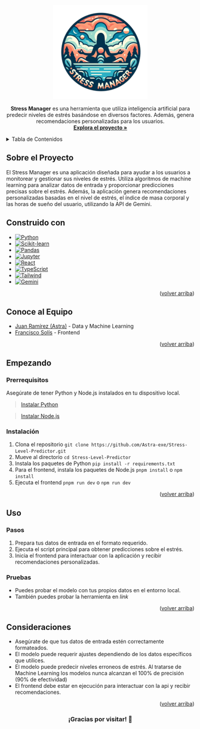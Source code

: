 <div align="center" id="readme-top">
  <img src="./Frontend/src/assets/logo_stress.webp" alt="Logo" width="50%">

  <p align="center">
    <b>Stress Manager</b> es una herramienta que utiliza inteligencia artificial para predecir niveles de estrés basándose en diversos factores. Además, genera recomendaciones personalizadas para los usuarios.
    <br />
    <a href="https://github.com/Astra-exe/Stress-Level-Predictor"><strong>Explora el proyecto »</strong></a>
  </p>
</div>

<!-- TABLE OF CONTENTS -->
<details>
  <summary>Tabla de Contenidos</summary>
  <ol>
    <li><a href="#sobre-el-proyecto">Sobre el Proyecto</a></li>
    <li><a href="#construido-con">Construido con</a></li>
    <li><a href="#conoce-al-equipo">Conoce al Equipo</a></li>
    <li>
      <a href="#empezando">Empezando</a>
      <ul>
        <li><a href="#prerrequisitos">Prerrequisitos</a></li>
        <li><a href="#instalación">Instalación</a></li>
      </ul>
    </li>
    <li><a href="#uso">Uso</a>
      <ul>
        <li><a href="#pasos">Pasos</a></li>
        <li><a href="#pruebas">Pruebas</a></li>
      </ul>
    </li>
    <li><a href="#consideraciones">Consideraciones</a></li>
  </ol>
</details>

## Sobre el Proyecto
El Stress Manager es una aplicación diseñada para ayudar a los usuarios a monitorear y gestionar sus niveles de estrés. Utiliza algoritmos de machine learning para analizar datos de entrada y proporcionar predicciones precisas sobre el estrés. Además, la aplicación genera recomendaciones personalizadas basadas en el nivel de estrés, el índice de masa corporal y las horas de sueño del usuario, utilizando la API de Gemini.
## Construido con
* [![Python][Python.js]][Python-url]
* [![Scikit-learn][Scikit-learn.js]][Scikit-learn-url]
* [![Pandas][Pandas.js]][Pandas-url]
* [![Jupyter][Jupyter.js]][Jupyter-url]
* [![React][React.js]][React-url]
* [![TypeScript][TypeScript.js]][TypeScript-url]
* [![Tailwind][Tailwind.js]][Tailwind-url]
* [![Gemini][Gemini.js]][Gemini-url]

<p align="right">(<a href="#readme-top">volver arriba</a>)</p>

## Conoce al Equipo
- [Juan Ramírez (Astra)](https://github.com/Astra-exe) - Data y Machine Learning
- [Francisco Solís](https://github.com/francisco-solis99) - Frontend

<p align="right">(<a href="#readme-top">volver arriba</a>)</p>

## Empezando
### Prerrequisitos
Asegúrate de tener Python y Node.js instalados en tu dispositivo local.
> [Instalar Python](https://www.python.org/downloads/)


> [Instalar Node.js](https://nodejs.org/)

### Instalación
1. Clona el repositorio `git clone https://github.com/Astra-exe/Stress-Level-Predictor.git`
2. Mueve al directorio `cd Stress-Level-Predictor`
3. Instala los paquetes de Python `pip install -r requirements.txt`
4. Para el frontend, instala los paquetes de Node.js `pnpm install` o `npm install`
5. Ejecuta el frontend `pnpm run dev` o `npm run dev`

<p align="right">(<a href="#readme-top">volver arriba</a>)</p>

## Uso
### Pasos
1. Prepara tus datos de entrada en el formato requerido.
2. Ejecuta el script principal para obtener predicciones sobre el estrés.
3. Inicia el frontend para interactuar con la aplicación y recibir recomendaciones personalizadas.

### Pruebas
* Puedes probar el modelo con tus propios datos en el entorno local.
* También puedes probar la herramienta en *link*

<p align="right">(<a href="#readme-top">volver arriba</a>)</p>

## Consideraciones
- Asegúrate de que tus datos de entrada estén correctamente formateados.
- El modelo puede requerir ajustes dependiendo de los datos específicos que utilices.
- El modelo puede predecir niveles erroneos de estrés. Al tratarse de Machine Learning los modelos nunca alcanzan el 100% de precisión (90% de efectividad)
- El frontend debe estar en ejecución para interactuar con la api y recibir recomendaciones.

<p align="right">(<a href="#readme-top">volver arriba</a>)</p>

<div align="center">
  <h3 align="center">¡Gracias por visitar! 🧠</h3>
</div>

[Python.js]: https://img.shields.io/badge/Python-3776AB?style=for-the-badge&logo=python&logoColor=white
[Python-url]: https://www.python.org/
[Scikit-learn.js]: https://img.shields.io/badge/scikit--learn-F7931E?style=for-the-badge&logo=scikit-learn&logoColor=white
[Scikit-learn-url]: https://scikit-learn.org/
[Pandas.js]: https://img.shields.io/badge/Pandas-150458?style=for-the-badge&logo=pandas&logoColor=white
[Pandas-url]: https://pandas.pydata.org/
[Jupyter.js]: https://img.shields.io/badge/Jupyter-F37626?style=for-the-badge&logo=jupyter&logoColor=white
[Jupyter-url]: https://jupyter.org/
[React.js]: https://img.shields.io/badge/React-20232A?style=for-the-badge&logo=react&logoColor=61DAFB
[React-url]: https://reactjs.org/
[TypeScript.js]: https://img.shields.io/badge/TypeScript-3178C6?style=for-the-badge&logo=typescript&logoColor=white
[TypeScript-url]: https://www.typescriptlang.org/
[Tailwind.js]: https://img.shields.io/badge/Tailwind_CSS-38B2AC?style=for-the-badge&logo=tailwind-css&logoColor=white
[Tailwind-url]: https://tailwindcss.com/
[Gemini.js]: https://img.shields.io/badge/Gemini-API-blue?style=for-the-badge&logo=api&logoColor=white
[Gemini-url]: https://ai.google.dev/gemini-api/docs
